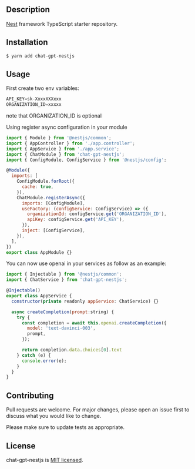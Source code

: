 ## Description

[Nest](https://github.com/nestjs/nest) framework TypeScript starter repository.

## Installation

```bash
$ yarn add chat-gpt-nestjs
```

## Usage
First create two env variables:
```javascript
API_KEY=sk-XxxxXXXxxx
ORGANIZATION_ID=xxxxx
```
note that ORGANIZATION_ID is optional

Using register async configuration in your module

```javascript
import { Module } from '@nestjs/common';
import { AppController } from './app.controller';
import { AppService } from './app.service';
import { ChatModule } from 'chat-gpt-nestjs';
import { ConfigModule, ConfigService } from '@nestjs/config';

@Module({
  imports: [
    ConfigModule.forRoot({
      cache: true,
    }),
    ChatModule.registerAsync({
      imports: [ConfigModule],
      useFactory: (configService: ConfigService) => ({
        organizationId: configService.get('ORGANIZATION_ID'),
        apiKey: configService.get('API_KEY'),
      }),
      inject: [ConfigService],
    }),
  ],
})
export class AppModule {}

```

You can now use openai in your services as follow as an example:
```javascript
import { Injectable } from '@nestjs/common';
import { ChatService } from 'chat-gpt-nestjs';

@Injectable()
export class AppService {
  constructor(private readonly appService: ChatService) {}

  async createCompletion(prompt:string) {
    try {
      const completion = await this.openai.createCompletion({
        model: 'text-davinci-003',
        prompt,
      });

      return completion.data.choices[0].text
    } catch (e) {
      console.error(e);
    }
  }
}
```


## Contributing
Pull requests are welcome. For major changes, please open an issue first to discuss what you would like to change.

Please make sure to update tests as appropriate.

## License

chat-gpt-nestjs is [MIT licensed](LICENSE).
